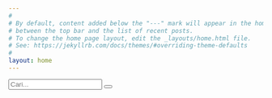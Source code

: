 ```yaml
---
#
# By default, content added below the "---" mark will appear in the home page
# between the top bar and the list of recent posts.
# To change the home page layout, edit the _layouts/home.html file.
# See: https://jekyllrb.com/docs/themes/#overriding-theme-defaults
#
layout: home
---
```


<form class="example" action="/cari.html">
  <input type="text" placeholder="Cari..." name="query">
  <button type="submit"><i class="fa fa-search"></i></button>
</form>

<p>&nbsp;</p>
